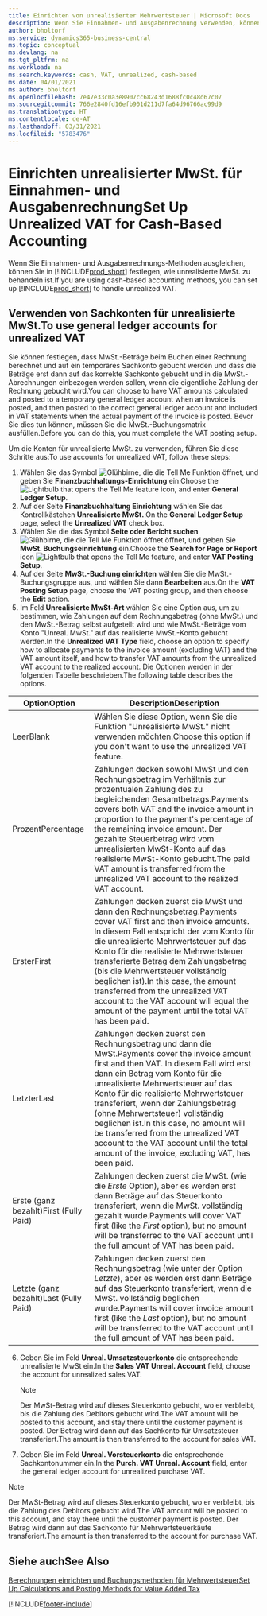```yaml
---
title: Einrichten von unrealisierter Mehrwertsteuer | Microsoft Docs
description: Wenn Sie Einnahmen- und Ausgabenrechnung verwenden, können Sie angeben, wie Sie unrealisierte MwSt. für Verkäufe und Einkäufe behandeln möchten.
author: bholtorf
ms.service: dynamics365-business-central
ms.topic: conceptual
ms.devlang: na
ms.tgt_pltfrm: na
ms.workload: na
ms.search.keywords: cash, VAT, unrealized, cash-based
ms.date: 04/01/2021
ms.author: bholtorf
ms.openlocfilehash: 7e47e33c0a3e8907cc68243d1688fc0c48d67c07
ms.sourcegitcommit: 766e2840fd16efb901d211d7fa64d96766ac99d9
ms.translationtype: HT
ms.contentlocale: de-AT
ms.lasthandoff: 03/31/2021
ms.locfileid: "5783476"
---
```

# <a name="set-up-unrealized-vat-for-cash-based-accounting"></a><span data-ttu-id="ee5bd-103">Einrichten unrealisierter MwSt. für Einnahmen- und Ausgabenrechnung</span><span class="sxs-lookup"><span data-stu-id="ee5bd-103">Set Up Unrealized VAT for Cash-Based Accounting</span></span>
<span data-ttu-id="ee5bd-104">Wenn Sie Einnahmen- und Ausgabenrechnungs-Methoden ausgleichen, können Sie in [!INCLUDE[prod_short](includes/prod_short.md)] festlegen, wie unrealisierte MwSt. zu behandeln ist.</span><span class="sxs-lookup"><span data-stu-id="ee5bd-104">If you are using cash-based accounting methods, you can set up [!INCLUDE[prod_short](includes/prod_short.md)] to handle unrealized VAT.</span></span>

## <a name="to-use-general-ledger-accounts-for-unrealized-vat"></a><span data-ttu-id="ee5bd-105">Verwenden von Sachkonten für unrealisierte MwSt.</span><span class="sxs-lookup"><span data-stu-id="ee5bd-105">To use general ledger accounts for unrealized VAT</span></span>
<span data-ttu-id="ee5bd-106">Sie können festlegen, dass MwSt.-Beträge beim Buchen einer Rechnung berechnet und auf ein temporäres Sachkonto gebucht werden und dass die Beträge erst dann auf das korrekte Sachkonto gebucht und in die MwSt.-Abrechnungen einbezogen werden sollen, wenn die eigentliche Zahlung der Rechnung gebucht wird.</span><span class="sxs-lookup"><span data-stu-id="ee5bd-106">You can choose to have VAT amounts calculated and posted to a temporary general ledger account when an invoice is posted, and then posted to the correct general ledger account and included in VAT statements when the actual payment of the invoice is posted.</span></span> <span data-ttu-id="ee5bd-107">Bevor Sie dies tun können, müssen Sie die MwSt.-Buchungsmatrix ausfüllen.</span><span class="sxs-lookup"><span data-stu-id="ee5bd-107">Before you can do this, you must complete the VAT posting setup.</span></span>

<span data-ttu-id="ee5bd-108">Um die Konten für unrealisierte MwSt. zu verwenden, führen Sie diese Schritte aus:</span><span class="sxs-lookup"><span data-stu-id="ee5bd-108">To use accounts for unrealized VAT, follow these steps:</span></span>
1. <span data-ttu-id="ee5bd-109">Wählen Sie das Symbol ![Glühbirne, die die Tell Me Funktion öffnet](media/ui-search/search_small.png "Tell me-Funktion"), und geben Sie **Finanzbuchhaltungs-Einrichtung** ein.</span><span class="sxs-lookup"><span data-stu-id="ee5bd-109">Choose the ![Lightbulb that opens the Tell Me feature](media/ui-search/search_small.png "Tell me what you want to do") icon, and enter **General Ledger Setup**.</span></span>
2. <span data-ttu-id="ee5bd-110">Auf der Seite **Finanzbuchhaltung Einrichtung** wählen Sie das Kontrollkästchen **Unrealisierte MwSt.**.</span><span class="sxs-lookup"><span data-stu-id="ee5bd-110">On the **General Ledger Setup** page, select the **Unrealized VAT** check box.</span></span>
3. <span data-ttu-id="ee5bd-111">Wählen Sie die das Symbol **Seite oder Bericht suchen** ![Glühbirne, die die Tell Me Funktion öffnet](media/ui-search/search_small.png "Tell me-Funktion") öffnet, und geben Sie **MwSt. Buchungseinrichtung** ein.</span><span class="sxs-lookup"><span data-stu-id="ee5bd-111">Choose the **Search for Page or Report** icon ![Lightbulb that opens the Tell Me feature](media/ui-search/search_small.png "Tell me what you want to do"), and enter **VAT Posting Setup**.</span></span>
4. <span data-ttu-id="ee5bd-112">Auf der Seite **MwSt.-Buchung einrichten** wählen Sie die MwSt.-Buchungsgruppe aus, und wählen Sie dann **Bearbeiten** aus.</span><span class="sxs-lookup"><span data-stu-id="ee5bd-112">On the **VAT Posting Setup** page, choose the VAT posting group, and then choose the **Edit** action.</span></span>
5. <span data-ttu-id="ee5bd-113">Im Feld **Unrealisierte MwSt-Art** wählen Sie eine Option aus, um zu bestimmen, wie Zahlungen auf dem Rechnungsbetrag (ohne MwSt.) und den MwSt.-Betrag selbst aufgeteilt wird und wie MwSt.-Beträge vom Konto "Unreal. MwSt." auf das realisierte MwSt.-Konto gebucht werden.</span><span class="sxs-lookup"><span data-stu-id="ee5bd-113">In the **Unrealized VAT Type** field, choose an option to specify how to allocate payments to the invoice amount (excluding VAT) and the VAT amount itself, and how to transfer VAT amounts from the unrealized VAT account to the realized account.</span></span> <span data-ttu-id="ee5bd-114">Die Optionen werden in der folgenden Tabelle beschrieben.</span><span class="sxs-lookup"><span data-stu-id="ee5bd-114">The following table describes the options.</span></span>

| <span data-ttu-id="ee5bd-115">Option</span><span class="sxs-lookup"><span data-stu-id="ee5bd-115">Option</span></span> | <span data-ttu-id="ee5bd-116">Description</span><span class="sxs-lookup"><span data-stu-id="ee5bd-116">Description</span></span> |
| --- | --- |
| <span data-ttu-id="ee5bd-117">Leer</span><span class="sxs-lookup"><span data-stu-id="ee5bd-117">Blank</span></span> | <span data-ttu-id="ee5bd-118">Wählen Sie diese Option, wenn Sie die Funktion "Unrealisierte MwSt." nicht verwenden möchten.</span><span class="sxs-lookup"><span data-stu-id="ee5bd-118">Choose this option if you don't want to use the unrealized VAT feature.</span></span> |
| <span data-ttu-id="ee5bd-119">Prozent</span><span class="sxs-lookup"><span data-stu-id="ee5bd-119">Percentage</span></span> | <span data-ttu-id="ee5bd-120">Zahlungen decken sowohl MwSt und den Rechnungsbetrag im Verhältnis zur prozentualen Zahlung des zu begleichenden Gesamtbetrags.</span><span class="sxs-lookup"><span data-stu-id="ee5bd-120">Payments covers both VAT and the invoice amount in proportion to the payment's percentage of the remaining invoice amount.</span></span> <span data-ttu-id="ee5bd-121">Der gezahlte Steuerbetrag wird vom unrealisierten MwSt-Konto auf das realisierte MwSt-Konto gebucht.</span><span class="sxs-lookup"><span data-stu-id="ee5bd-121">The paid VAT amount is transferred from the unrealized VAT account to the realized VAT account.</span></span> |
| <span data-ttu-id="ee5bd-122">Erster</span><span class="sxs-lookup"><span data-stu-id="ee5bd-122">First</span></span> | <span data-ttu-id="ee5bd-123">Zahlungen decken zuerst die MwSt und dann den Rechnungsbetrag.</span><span class="sxs-lookup"><span data-stu-id="ee5bd-123">Payments cover VAT first and then invoice amounts.</span></span> <span data-ttu-id="ee5bd-124">In diesem Fall entspricht der vom Konto für die unrealisierte Mehrwertsteuer auf das Konto für die realisierte Mehrwertsteuer transferierte Betrag dem Zahlungsbetrag (bis die Mehrwertsteuer vollständig beglichen ist).</span><span class="sxs-lookup"><span data-stu-id="ee5bd-124">In this case, the amount transferred from the unrealized VAT account to the VAT account will equal the amount of the payment until the total VAT has been paid.</span></span> |
| <span data-ttu-id="ee5bd-125">Letzter</span><span class="sxs-lookup"><span data-stu-id="ee5bd-125">Last</span></span> | <span data-ttu-id="ee5bd-126">Zahlungen decken zuerst den Rechnungsbetrag und dann die MwSt.</span><span class="sxs-lookup"><span data-stu-id="ee5bd-126">Payments cover the invoice amount first and then VAT.</span></span> <span data-ttu-id="ee5bd-127">In diesem Fall wird erst dann ein Betrag vom Konto für die unrealisierte Mehrwertsteuer auf das Konto für die realisierte Mehrwertsteuer transferiert, wenn der Zahlungsbetrag (ohne Mehrwertsteuer) vollständig beglichen ist.</span><span class="sxs-lookup"><span data-stu-id="ee5bd-127">In this case, no amount will be transferred from the unrealized VAT account to the VAT account until the total amount of the invoice, excluding VAT, has been paid.</span></span> |
| <span data-ttu-id="ee5bd-128">Erste (ganz bezahlt)</span><span class="sxs-lookup"><span data-stu-id="ee5bd-128">First (Fully Paid)</span></span> | <span data-ttu-id="ee5bd-129">Zahlungen decken zuerst die MwSt. (wie die  _Erste_ Option), aber es werden erst dann Beträge auf das Steuerkonto transferiert, wenn die MwSt. vollständig gezahlt wurde.</span><span class="sxs-lookup"><span data-stu-id="ee5bd-129">Payments will cover VAT first (like the _First_ option), but no amount will be transferred to the VAT account until the full amount of VAT has been paid.</span></span> |
| <span data-ttu-id="ee5bd-130">Letzte (ganz bezahlt)</span><span class="sxs-lookup"><span data-stu-id="ee5bd-130">Last (Fully Paid)</span></span> | <span data-ttu-id="ee5bd-131">Zahlungen decken zuerst den Rechnungsbetrag (wie unter der Option _Letzte_), aber es werden erst dann Beträge auf das Steuerkonto transferiert, wenn die MwSt. vollständig beglichen wurde.</span><span class="sxs-lookup"><span data-stu-id="ee5bd-131">Payments will cover invoice amount first (like the _Last_ option), but no amount will be transferred to the VAT account until the full amount of VAT has been paid.</span></span> |

6. <span data-ttu-id="ee5bd-132">Geben Sie im Feld  **Unreal. Umsatzsteuerkonto** die entsprechende unrealisierte MwSt ein.</span><span class="sxs-lookup"><span data-stu-id="ee5bd-132">In the **Sales VAT Unreal. Account** field, choose the account for unrealized sales VAT.</span></span>

    > [!NOTE]  
    > <span data-ttu-id="ee5bd-133">Der MwSt-Betrag wird auf dieses Steuerkonto gebucht, wo er verbleibt, bis die Zahlung des Debitors gebucht wird.</span><span class="sxs-lookup"><span data-stu-id="ee5bd-133">The VAT amount will be posted to this account, and stay there until the customer payment is posted.</span></span> <span data-ttu-id="ee5bd-134">Der Betrag wird dann auf das Sachkonto für Umsatzsteuer transferiert.</span><span class="sxs-lookup"><span data-stu-id="ee5bd-134">The amount is then transferred to the account for sales VAT.</span></span>
7. <span data-ttu-id="ee5bd-135">Geben Sie im Feld **Unreal. Vorsteuerkonto** die entsprechende Sachkontonummer ein.</span><span class="sxs-lookup"><span data-stu-id="ee5bd-135">In the **Purch. VAT Unreal. Account** field, enter the general ledger account for unrealized purchase VAT.</span></span>

> [!NOTE]  
> <span data-ttu-id="ee5bd-136">Der MwSt-Betrag wird auf dieses Steuerkonto gebucht, wo er verbleibt, bis die Zahlung des Debitors gebucht wird.</span><span class="sxs-lookup"><span data-stu-id="ee5bd-136">The VAT amount will be posted to this account, and stay there until the customer payment is posted.</span></span> <span data-ttu-id="ee5bd-137">Der Betrag wird dann auf das Sachkonto für Mehrwertsteuerkäufe transferiert.</span><span class="sxs-lookup"><span data-stu-id="ee5bd-137">The amount is then transferred to the account for purchase VAT.</span></span>

## <a name="see-also"></a><span data-ttu-id="ee5bd-138">Siehe auch</span><span class="sxs-lookup"><span data-stu-id="ee5bd-138">See Also</span></span>
[<span data-ttu-id="ee5bd-139">Berechnungen einrichten und Buchungsmethoden für Mehrwertsteuer</span><span class="sxs-lookup"><span data-stu-id="ee5bd-139">Set Up Calculations and Posting Methods for Value Added Tax</span></span>](finance-setup-vat.md)

[!INCLUDE[footer-include](includes/footer-banner.md)]
